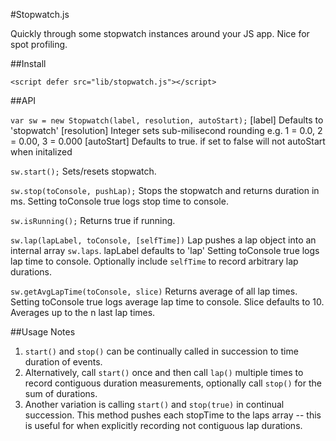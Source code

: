 #Stopwatch.js

Quickly through some stopwatch instances around your JS app. Nice for spot profiling.


##Install

```
<script defer src="lib/stopwatch.js"></script>
```

##API


`var sw = new Stopwatch(label, resolution, autoStart);`
[label] Defaults to 'stopwatch'
[resolution] Integer sets sub-milisecond rounding e.g. 1 = 0.0, 2 = 0.00, 3 = 0.000
[autoStart] Defaults to true. if set to false will not autoStart when initalized

`sw.start();` 
Sets/resets stopwatch.

`sw.stop(toConsole, pushLap);` 
Stops the stopwatch and returns duration in ms.  Setting toConsole true logs stop time to console. 

`sw.isRunning();`
Returns true if running.

`sw.lap(lapLabel, toConsole, [selfTime])`
Lap pushes a lap object into an internal array `sw.laps`.
lapLabel defaults to 'lap'
Setting toConsole true logs lap time to console.
Optionally include `selfTime` to record arbitrary lap durations.

`sw.getAvgLapTime(toConsole, slice)`
Returns average of all lap times.
Setting toConsole true logs average lap time to console.
Slice defaults to 10. Averages up to the n last lap times.


##Usage Notes

1. `start()` and `stop()` can be continually called in succession to time duration of events. 
2. Alternatively, call `start()` once and then call `lap()` multiple times to record contiguous duration measurements, optionally call `stop()` for the sum of durations.
3. Another variation is calling `start()` and `stop(true)` in continual succession. This method pushes each stopTime to the laps array -- this is useful for when explicitly recording not contiguous lap durations.